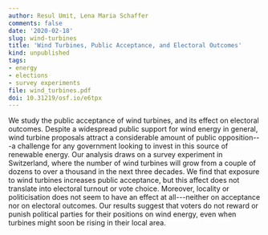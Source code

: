 ```yaml
---
author: Resul Umit, Lena Maria Schaffer
comments: false
date: '2020-02-18'
slug: wind-turbines
title: 'Wind Turbines, Public Acceptance, and Electoral Outcomes'
kind: unpublished
tags:
- energy
- elections
- survey experiments
file: wind_turbines.pdf
doi: 10.31219/osf.io/e6tpx
---
```



We study the public acceptance of wind turbines, and its effect on electoral outcomes. Despite a widespread public support for wind energy in general, wind turbine proposals attract a considerable amount of public opposition---a challenge for any government looking to invest in this source of renewable energy. Our analysis draws on a survey experiment in Switzerland, where the number of wind turbines will grow from a couple of dozens to over a thousand in the next three decades. We find that exposure to wind turbines increases public acceptance, but this affect does not translate into electoral turnout or vote choice. Moreover, locality or politicisation does not seem to have an effect at all---neither on acceptance nor on electoral outcomes. Our results suggest that voters do not reward or punish political parties for their positions on wind energy, even when turbines might soon be rising in their local area.